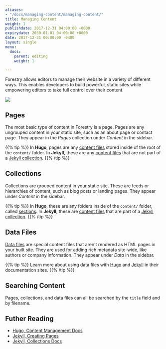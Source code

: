 ```yaml
---
aliases:
- "/docs/managing-content/managing-content/"
title: Managing Content
weight: 1
publishdate: 2017-12-31 04:00:00 +0000
expirydate: 2030-01-01 04:00:00 +0000
date: 2017-12-31 00:00:00 -0400
layout: single
menu:
  docs:
    parent: editing
    weight: 1

---
```

Forestry allows editors to manage their website in a variety of different ways. This enables developers to build powerful, static sites while empowering editors to take full control over their content.

![](/uploads/2018/01/10.png)

## Pages

The most basic type of content in Forestry is a page. Pages are any ungrouped content in your static site, such as an about page or contact page. They appear in the _Pages_ collection under _Content_ in the sidebar.

{{% tip %}}
In **Hugo**, pages are any [content files](/docs/faqs/glossary/content-files/) stored inside of the root of the `content/` folder.
In **Jekyll**, these are any [content files](/docs/faqs/glossary/content-files/) that are not part of a [Jekyll collection](https://jekyllrb.com/docs/collections/).
{{% /tip %}}

## Collections

Collections are grouped content in your static site. These are feeds or hierarchies of content, such as blog posts or landing pages. They appear under _Content_ in the sidebar.

{{% tip %}}
In **Hugo**, these are any folders inside of the `content/` folder, called [sections](https://gohugo.io/content-management/sections/).
In **Jekyll**, these are [content files](/docs/faqs/glossary/content-files/) that are part of a [Jekyll collection](https://jekyllrb.com/docs/collections/).
{{% /tip %}}

## Data Files

[Data files](/docs/editing/data-files/) are special content files that aren't rendered as HTML pages in your built site. They are used for adding rich metadata site-wide, like authors or company information. They appear under _Data_ in the sidebar.

{{% tip %}}
Learn more about using data files with [Hugo](http://gohugo.io/templates/data-templates/) and [Jekyll](https://jekyllrb.com/docs/datafiles/) in their documentation sites.
{{% /tip %}}

## Searching Content

Pages, collections, and data files can all be searched by the `title` field and by filename.

## Futher Reading

* [Hugo, Content Management Docs](https://gohugo.io/content-management/)
* [Jekyll, Creating Pages](https://jekyllrb.com/docs/pages/)
* [Jekyll, Collections Docs](https://jekyllrb.com/docs/collections/)